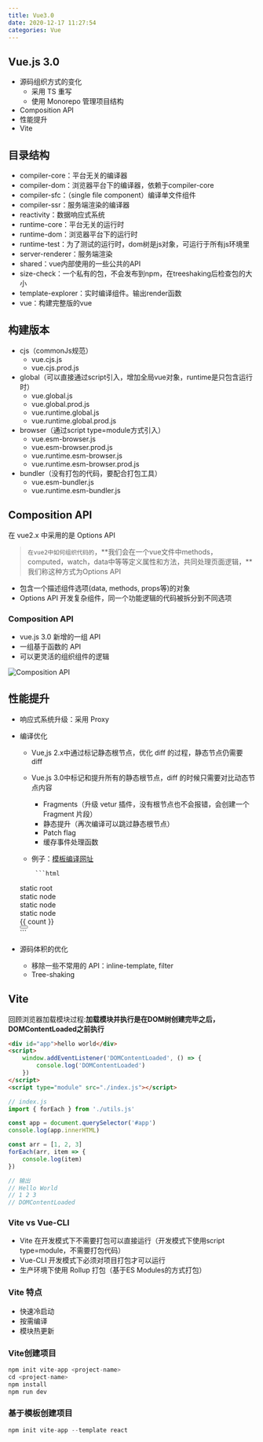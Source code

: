```yaml
---
title: Vue3.0
date: 2020-12-17 11:27:54
categories: Vue
---
```


## Vue.js 3.0

* 源码组织方式的变化
  * 采用 TS 重写
  * 使用 Monorepo 管理项目结构
* Composition API
* 性能提升
* Vite

## 目录结构

* compiler-core：平台无关的编译器
* compiler-dom：浏览器平台下的编译器，依赖于compiler-core
* compiler-sfc：（single file component）编译单文件组件
* compiler-ssr：服务端渲染的编译器
* reactivity：数据响应式系统
* runtime-core：平台无关的运行时
* runtime-dom：浏览器平台下的运行时
* runtime-test：为了测试的运行时，dom树是js对象，可运行于所有js环境里
* server-renderer：服务端渲染
* shared：vue内部使用的一些公共的API
* size-check：一个私有的包，不会发布到npm，在treeshaking后检查包的大小
* template-explorer：实时编译组件。输出render函数
* vue：构建完整版的vue

## 构建版本

* cjs（commonJs规范）
  * vue.cjs.js
  * vue.cjs.prod.js
* global（可以直接通过script引入，增加全局vue对象，runtime是只包含运行时）
  * vue.global.js
  * vue.global.prod.js
  * vue.runtime.global.js
  * vue.runtime.global.prod.js
* browser（通过script type=module方式引入）
  * vue.esm-browser.js
  * vue.esm-browser.prod.js
  * vue.runtime.esm-browser.js
  * vue.runtime.esm-browser.prod.js
* bundler（没有打包的代码，要配合打包工具）
  * vue.esm-bundler.js
  * vue.runtime.esm-bundler.js

## Composition API

在 vue2.x 中采用的是 Options API

> `在vue2中如何组织代码的`，**我们会在一个vue文件中methods，computed，watch，data中等等定义属性和方法，共同处理页面逻辑，**我们称这种方式为Options API

* 包含一个描述组件选项(data, methods, props等)的对象
* Options API 开发复杂组件，同一个功能逻辑的代码被拆分到不同选项

### Composition API

* vue.js 3.0 新增的一组 API
* 一组基于函数的 API
* 可以更灵活的组织组件的逻辑

![Composition API](https://user-images.githubusercontent.com/499550/62783026-810e6180-ba89-11e9-8774-e7771c8095d6.png)

## 性能提升

* 响应式系统升级：采用 Proxy

* 编译优化

  * Vue,js 2.x中通过标记静态根节点，优化 diff 的过程，静态节点仍需要 diff 
  * Vue.js 3.0中标记和提升所有的静态根节点，diff 的时候只需要对比动态节点内容
    * Fragments（升级 vetur 插件，没有根节点也不会报错，会创建一个 Fragment 片段）
    * 静态提升（再次编译可以跳过静态根节点）
    * Patch flag
    * 缓存事件处理函数
  * 例子：[模板编译网址](vue-next-template-explorer.netlify.app)

         ```html
  <div id='app'>
      <div>static root
  		<div>static node</div>
      </div>
      <div>static node</div>
      <div>static node</div>
      <div :id="id">{{ count }}</div>
      <button @click="handler"></button>
  </div>
  <!-- 删掉根节点试一下，右上角options中选择 hoistStatic 提升静态节点，找到 patch flag, 右上角可以开启缓存 -->
         ```

* 源码体积的优化

  * 移除一些不常用的 API：inline-template, filter
  * Tree-shaking

## Vite

回顾浏览器加载模块过程:**加载模块并执行是在DOM树创建完毕之后，DOMContentLoaded之前执行**

```html
<div id="app">hello world</div>
<script>
	window.addEventListener('DOMContentLoaded', () => {
        console.log('DOMContentLoaded')
    })
</script>
<script type="module" src="./index.js"></script>
```

```js
// index.js
import { forEach } from './utils.js'

const app = document.querySelector('#app')
console.log(app.innerHTML)

const arr = [1, 2, 3]
forEach(arr, item => {
    console.log(item)
})
```

```js
// 输出
// Hello World
// 1 2 3
// DOMContentLoaded
```

### Vite vs Vue-CLI

* Vite 在开发模式下不需要打包可以直接运行（开发模式下使用script type=module，不需要打包代码）
* Vue-CLI 开发模式下必须对项目打包才可以运行
* 生产环境下使用 Rollup 打包（基于ES Modules的方式打包）

### Vite 特点

* 快速冷启动
* 按需编译
* 模块热更新

### Vite创建项目

```js
npm init vite-app <project-name>
cd <project-name>
npm install
npm run dev
```

### 基于模板创建项目

```js
npm init vite-app --template react
```

